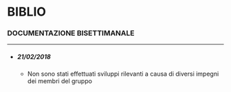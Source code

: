 # BIBLIO
### DOCUMENTAZIONE BISETTIMANALE
***
- ##### 21/02/2018
    - Non sono stati effettuati sviluppi rilevanti a causa di diversi impegni dei membri del gruppo
